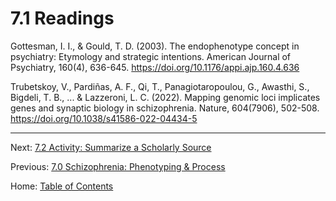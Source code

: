 # 7.1 Readings

Gottesman, I. I., & Gould, T. D. (2003). The endophenotype concept in psychiatry: Etymology and strategic intentions. American Journal of Psychiatry, 160(4), 636-645. https://doi.org/10.1176/appi.ajp.160.4.636

Trubetskoy, V., Pardiñas, A. F., Qi, T., Panagiotaropoulou, G., Awasthi, S., Bigdeli, T. B., ... & Lazzeroni, L. C. (2022). Mapping genomic loci implicates genes and synaptic biology in schizophrenia. Nature, 604(7906), 502-508. https://doi.org/10.1038/s41586-022-04434-5

--------

Next: [7.2 Activity: Summarize a Scholarly Source](7.2_activity_summarize_a_scholarly_source.md)

Previous: [7.0 Schizophrenia: Phenotyping & Process](7.0_schizophrenia.md)

Home: [Table of Contents](../README.md)
